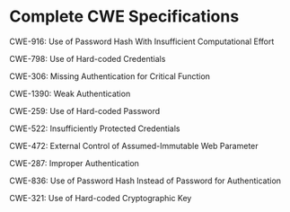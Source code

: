 

# Complete CWE Specifications

CWE-916: Use of Password Hash With Insufficient Computational Effort

CWE-798: Use of Hard-coded Credentials

CWE-306: Missing Authentication for Critical Function

CWE-1390: Weak Authentication

CWE-259: Use of Hard-coded Password

CWE-522: Insufficiently Protected Credentials

CWE-472: External Control of Assumed-Immutable Web Parameter

CWE-287: Improper Authentication

CWE-836: Use of Password Hash Instead of Password for Authentication

CWE-321: Use of Hard-coded Cryptographic Key